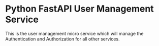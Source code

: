 # Python FastAPI User Management Service

This is the user management micro service which will manage the Authentication and Authorization for all other services.
